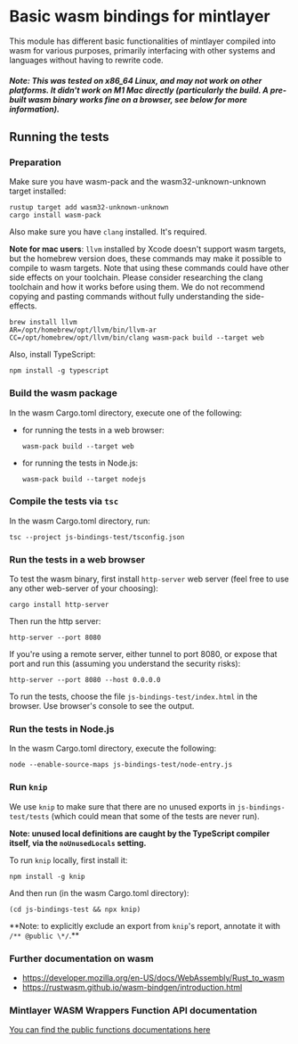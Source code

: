 # Basic wasm bindings for mintlayer

This module has different basic functionalities of mintlayer compiled into wasm for various purposes, primarily interfacing with other systems and languages without having to rewrite code.

##### Note: This was tested on x86_64 Linux, and may not work on other platforms. It didn't work on M1 Mac directly (particularly the build. A pre-built wasm binary works fine on a browser, see below for more information).

## Running the tests

### Preparation

Make sure you have wasm-pack and the wasm32-unknown-unknown target installed:

```
rustup target add wasm32-unknown-unknown
cargo install wasm-pack
```

Also make sure you have `clang` installed. It's required.

**Note for mac users**: `llvm` installed by Xcode doesn't support wasm targets, but the homebrew version does, these commands may make it possible to compile to wasm targets. Note that using these commands could have other side effects on your toolchain. Please consider researching the clang toolchain and how it works before using them. We do not recommend copying and pasting commands without fully understanding the side-effects.

```
brew install llvm
AR=/opt/homebrew/opt/llvm/bin/llvm-ar CC=/opt/homebrew/opt/llvm/bin/clang wasm-pack build --target web
```

Also, install TypeScript:

```
npm install -g typescript
```

### Build the wasm package

In the wasm Cargo.toml directory, execute one of the following:

- for running the tests in a web browser:

  ```
  wasm-pack build --target web
  ```

- for running the tests in Node.js:
  ```
  wasm-pack build --target nodejs
  ```

### Compile the tests via `tsc`

In the wasm Cargo.toml directory, run:

```
tsc --project js-bindings-test/tsconfig.json
```

### Run the tests in a web browser

To test the wasm binary, first install `http-server` web server (feel free to use any other web-server of your choosing):

```
cargo install http-server
```

Then run the http server:

```
http-server --port 8080
```

If you're using a remote server, either tunnel to port 8080, or expose that port and run this (assuming you understand the security risks):

```
http-server --port 8080 --host 0.0.0.0
```

To run the tests, choose the file `js-bindings-test/index.html` in the browser. Use browser's console to see the output.

### Run the tests in Node.js

In the wasm Cargo.toml directory, execute the following:

```
node --enable-source-maps js-bindings-test/node-entry.js
```

### Run `knip`

We use `knip` to make sure that there are no unused exports in `js-bindings-test/tests` (which could
mean that some of the tests are never run).

**Note: unused local definitions are caught by the TypeScript compiler itself, via the `noUnusedLocals` setting.**

To run `knip` locally, first install it:

```
npm install -g knip
```

And then run (in the wasm Cargo.toml directory):

```
(cd js-bindings-test && npx knip)
```

**Note: to explicitly exclude an export from `knip`'s report, annotate it with `/** @public \*/`.\*\*

### Further documentation on wasm

- https://developer.mozilla.org/en-US/docs/WebAssembly/Rust_to_wasm
- https://rustwasm.github.io/wasm-bindgen/introduction.html

### Mintlayer WASM Wrappers Function API documentation

[You can find the public functions documentations here](WASM-API.md)
